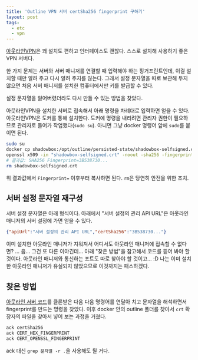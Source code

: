 ```yaml
---
title: 'Outline VPN 서버 certSha256 fingerprint 구하기'
layout: post
tags: 
  - etc
  - vpn
---
```


[아웃라인VPN](https://getoutline.org/)은 꽤 설치도 편하고 인터페이스도 괜찮다. 스스로 설치해 사용하기 좋은 VPN 서버다.

한 가지 문제는 서버와 서버 매니저를 연결할 때 입력해야 하는 핑거프린트인데, 이걸 설치할 때만 알려 주고 다시 알려 주지를 않는다. 그래서 설정 문자열을 따로 보관해 두지 않으면 처음 서버 매니저를 설치한 컴퓨터에서만 키를 발급할 수 있다.

설정 문자열을 잃어버렸더라도 다시 만들 수 있는 방법을 찾았다.

아웃라인VPN을 설치한 서버로 접속해서 아래 명령을 차례대로 입력하면 얻을 수 있다. 아웃라인VPN은 도커를 통해 설치한다. 도커에 명령을 내리려면 관리자 권한이 필요하므로 관리자로 들어가 작업했다(`sudo su`). 아니면 그냥 docker 명령어 앞에 `sudo`를 붙이면 된다.

~~~ bash
sudo su
docker cp shadowbox:/opt/outline/persisted-state/shadowbox-selfsigned.crt .
openssl x509 -in "shadowbox-selfsigned.crt" -noout -sha256 -fingerprint | tr --delete :
# 결과값: SHA256 Fingerprint=3B538730...
rm shadowbox-selfsigned.crt
~~~

위 결과값에서 `Fingerprint=` 이후부터 복사하면 된다. `rm`은 당연히 안전을 위한 조치.

## 서버 설정 문자열 재구성

서버 설정 문자열은 아래 형식이다. 아래에서 "서버 설정의 관리 API URL"은 아웃라인 매니저의 서버 설정에 가면 얻을 수 있다.

~~~ json
{"apiUrl":"서버 설정의 관리 API URL","certSha256":"3B538730..."}
~~~

이미 설치한 아웃라인 매니저가 지워져서 어디서도 아웃라인 매니저에 접속할 수 없다면? ... 음... 그건 또 다른 이야긴데... 아래 "찾은 방법"을 참고해서 코드를 뜯어 봐야 할 것이다. 아웃라인 매니저와 통신하는 포트도 따로 찾아야 할 것이고... :D 나는 이미 설치한 아웃라인 매니저가 유실되지 않았으므로 이것까지는 패스하겠다.

## 찾은 방법

[아웃라인 서버 코드](https://github.com/Jigsaw-Code/outline-server)를 클론받은 다음 다음 명령어를 연달아 치고 문자열을 해석하면서 fingerprint를 만드는 명령을 찾았다. 이후 docker 안의 outline 폴더를 찾아서 `crt` 확장자의 파일을 찾아서 넣어 보는 과정을 거쳤다.

~~~ bash
ack certSha256
ack CERT_HEX_FINGERPRINT
ack CERT_OPENSSL_FINGERPRINT
~~~

ack 대신 `grep 문자열 -r .`을 사용해도 될 거다.